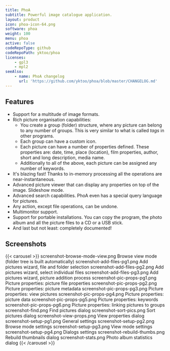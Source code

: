 ```yaml
---
title: PhoA
subtitle: Powerful image catalogue application.
layout: product
icon: phoa-icon-64.png
software: phoa
weight: 100
menu: phoa
active: false
codeRepoType: github
codeRepoPath: yktoo/phoa
licenses:
    - gpl3
    - mpl2
seeAlso:
    - name: PhoA changelog
      url: 'https://github.com/yktoo/phoa/blob/master/CHANGELOG.md'
---
```


## Features

* Support for a multitude of image formats.
* Rich picture organisation capabilities:
    * You create a group (folder) structure, where any picture can belong to any number of groups. This is very similar to what is called <i>tags</i> in other programs.
    * Each group can have a custom icon.
    * Each picture can have a number of properties defined. These properties are: date, time, place (location), film properties, author, short and long description, media name.
    * Additionally to all of the above, each picture can be assigned any number of keywords.
* It's blazing fast! Thanks to in-memory processing all the operations are near-instantaneous.
* Advanced picture viewer that can display any properties on top of the image. Slideshow mode.
* Advanced search capabilities. PhoA even has a special query language for pictures.
* Any action, except file operations, can be undone.
* Multimonitor support.
* Support for portable installations. You can copy the program, the photo album and all the picture files to a CD or a USB stick.
* And last but not least: completely documented!

## Screenshots

{{< carousel >}}
    screenshot-browse-mode-view.png Browse view mode (folder tree is built automatically)
    screenshot-add-files-pg1.png    Add pictures wizard, file and folder selection
    screenshot-add-files-pg2.png    Add pictures wizard, select individual files
    screenshot-add-files-pg3.png    Add pictures wizard, picture addition process
    screenshot-pic-props-pg1.png    Picture properties: picture file properties
    screenshot-pic-props-pg2.png    Picture properties: picture metadata
    screenshot-pic-props-pg3.png    Picture properties: view pictures
    screenshot-pic-props-pg4.png    Picture properties: picture data
    screenshot-pic-props-pg5.png    Picture properties: keywords
    screenshot-pic-props-pg6.png    Picture properties: linking pictures to groups
    screenshot-find.png             Find pictures dialog
    screenshot-sort-pics.png        Sort pictures dialog
    screenshot-view-props.png       View properties dialog
    screenshot-setup-pg1.png        General settings
    screenshot-setup-pg2.png        Browse mode settings
    screenshot-setup-pg3.png        View mode settings
    screenshot-setup-pg4.png        Dialogs settings
    screenshot-rebuild-thumbs.png   Rebuild thumbnails dialog
    screenshot-stats.png            Photo album statistics dialog
{{< /carousel >}}
